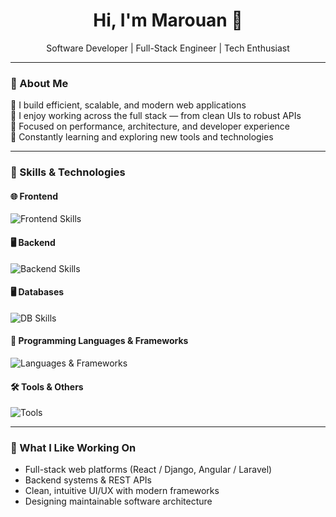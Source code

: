 <h1 align="center">Hi, I'm Marouan 👋</h1>
<p align="center">
  Software Developer | Full-Stack Engineer | Tech Enthusiast  
</p>

---

### 💼 About Me

🔹 I build efficient, scalable, and modern web applications  
🔹 I enjoy working across the full stack — from clean UIs to robust APIs  
🔹 Focused on performance, architecture, and developer experience  
🔹 Constantly learning and exploring new tools and technologies  

---

### 🧠 Skills & Technologies

#### 🌐 Frontend
<p align="left">
  <img src="https://skillicons.dev/icons?i=html,css,js,react,angular,bootstrap" alt="Frontend Skills" />
</p>

#### 🖥️ Backend
<p align="left">
  <img src="https://skillicons.dev/icons?i=django,flask,php,laravel,symfony" alt="Backend Skills" />
</p>

#### 🖥 Databases
<p align="left">
  <img src="https://skillicons.dev/icons?i=mysql,postgresql,mongodb,firebase" alt="DB Skills" />
</p>

#### 🧩 Programming Languages & Frameworks
<p align="left">
  <img src="https://skillicons.dev/icons?i=c,cpp,python,java" alt="Languages & Frameworks" />
</p>

#### 🛠️ Tools & Others
<p align="left">
  <img src="https://skillicons.dev/icons?i=git,github,unity,postman,vscode,linux" alt="Tools" />
</p>

---

### 🚀 What I Like Working On
- Full-stack web platforms (React / Django, Angular / Laravel)
- Backend systems & REST APIs
- Clean, intuitive UI/UX with modern frameworks
- Designing maintainable software architecture
